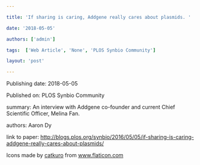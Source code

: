 ---
title: 'If sharing is caring, Addgene really cares about plasmids. '
date: '2018-05-05'
authors: ['admin']
tags:  ['Web Article', 'None', 'PLOS Synbio Community']
layout: 'post'
---
Publishing date: 2018-05-05

Published on: PLOS Synbio Community

summary: An interview with Addgene co-founder and current Chief Scientific Officer, Melina Fan.

authors: Aaron Dy

link to paper: http://blogs.plos.org/synbio/2016/05/05/if-sharing-is-caring-addgene-really-cares-about-plasmids/

Icons made by <a href="https://www.flaticon.com/free-icon/bookshelves_3576884" title="catkuro">catkuro</a> from <a href="https://www.flaticon.com/" title="Flaticon"> www.flaticon.com</a>